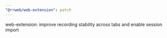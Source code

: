 ```yaml
---
"@rrweb/web-extension": patch
---
```


web-extension: improve recording stability across tabs and enable session import
